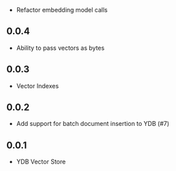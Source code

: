 * Refactor embedding model calls

## 0.0.4 ##
* Ability to pass vectors as bytes

## 0.0.3 ##
* Vector Indexes

## 0.0.2 ##
* Add support for batch document insertion to YDB (#7)

## 0.0.1 ##
* YDB Vector Store
